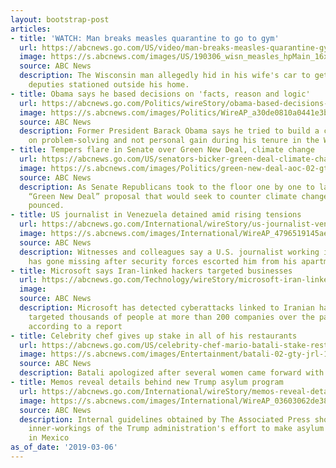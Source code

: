 ```yaml
---
layout: bootstrap-post
articles:
- title: 'WATCH: Man breaks measles quarantine to go to gym'
  url: https://abcnews.go.com/US/video/man-breaks-measles-quarantine-gym-61519192
  image: https://s.abcnews.com/images/US/190306_wisn_measles_hpMain_16x9_992.jpg
  source: ABC News
  description: The Wisconsin man allegedly hid in his wife's car to get past Waukesha
    deputies stationed outside his home.
- title: Obama says he based decisions on 'facts, reason and logic'
  url: https://abcnews.go.com/Politics/wireStory/obama-based-decisions-facts-reason-logic-61519125
  image: https://s.abcnews.com/images/Politics/WireAP_a30de0810a0441e3b97fe14cdcb00e24_16x9_992.jpg
  source: ABC News
  description: Former President Barack Obama says he tried to build a culture centered
    on problem-solving and not personal gain during his tenure in the White House
- title: Tempers flare in Senate over Green New Deal, climate change
  url: https://abcnews.go.com/US/senators-bicker-green-deal-climate-change/story?id=61515159
  image: https://s.abcnews.com/images/Politics/green-new-deal-aoc-02-gty-jc-190207_hpMain_16x9_992.jpg
  source: ABC News
  description: As Senate Republicans took to the floor one by one to lambast the progressives’
    “Green New Deal” proposal that would seek to counter climate change, Democrats
    pounced.
- title: US journalist in Venezuela detained amid rising tensions
  url: https://abcnews.go.com/International/wireStory/us-journalist-venezuela-detained-amid-rising-tensions-61518953
  image: https://s.abcnews.com/images/International/WireAP_4796519145ae4574ad7b1b0fee1e6c67_16x9_992.jpg
  source: ABC News
  description: Witnesses and colleagues say a U.S. journalist working in Venezuela
    has gone missing after security forces escorted him from his apartment
- title: Microsoft says Iran-linked hackers targeted businesses
  url: https://abcnews.go.com/Technology/wireStory/microsoft-iran-linked-hackers-targeted-businesses-61518784
  image: 
  source: ABC News
  description: Microsoft has detected cyberattacks linked to Iranian hackers that
    targeted thousands of people at more than 200 companies over the past two years,
    according to a report
- title: Celebrity chef gives up stake in all of his restaurants
  url: https://abcnews.go.com/US/celebrity-chef-mario-batali-stake-restaurants-accusations-sexual/story?id=61518365
  image: https://s.abcnews.com/images/Entertainment/batali-02-gty-jrl-171215_16x9_992.jpg
  source: ABC News
  description: Batali apologized after several women came forward with allegations.
- title: Memos reveal details behind new Trump asylum program
  url: https://abcnews.go.com/International/wireStory/memos-reveal-details-trump-asylum-program-61518239
  image: https://s.abcnews.com/images/International/WireAP_03603062de384e15bb7838bb02306d70_16x9_992.jpg
  source: ABC News
  description: Internal guidelines obtained by The Associated Press show some of the
    inner-workings of the Trump administration's effort to make asylum seekers wait
    in Mexico
as_of_date: '2019-03-06'
---
```


